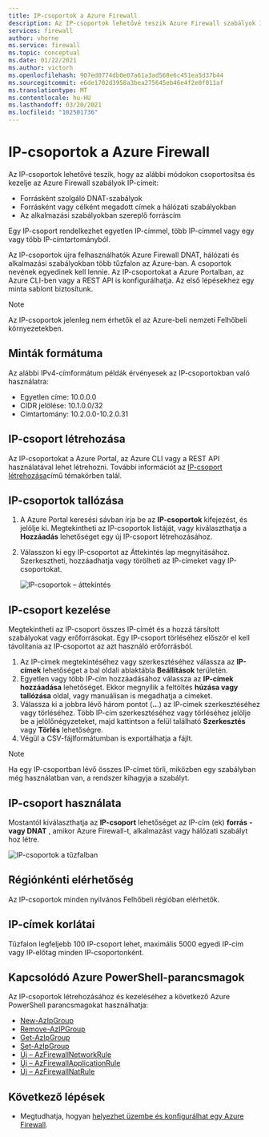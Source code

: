 ```yaml
---
title: IP-csoportok a Azure Firewall
description: Az IP-csoportok lehetővé teszik Azure Firewall szabályok IP-címeinek csoportosítását és kezelését.
services: firewall
author: vhorne
ms.service: firewall
ms.topic: conceptual
ms.date: 01/22/2021
ms.author: victorh
ms.openlocfilehash: 907ed0774db0e07a61a3ad568e6c451ea5d37b44
ms.sourcegitcommit: e6de1702d3958a3bea275645eb46e4f2e0f011af
ms.translationtype: MT
ms.contentlocale: hu-HU
ms.lasthandoff: 03/20/2021
ms.locfileid: "102501736"
---
```

# <a name="ip-groups-in-azure-firewall"></a>IP-csoportok a Azure Firewall

Az IP-csoportok lehetővé teszik, hogy az alábbi módokon csoportosítsa és kezelje az Azure Firewall szabályok IP-címeit:

- Forrásként szolgáló DNAT-szabályok
- Forrásként vagy célként megadott címek a hálózati szabályokban
- Az alkalmazási szabályokban szereplő forráscím


Egy IP-csoport rendelkezhet egyetlen IP-címmel, több IP-címmel vagy egy vagy több IP-címtartományból.

Az IP-csoportok újra felhasználhatók Azure Firewall DNAT, hálózati és alkalmazási szabályokban több tűzfalon az Azure-ban. A csoportok nevének egyedinek kell lennie. Az IP-csoportokat a Azure Portalban, az Azure CLI-ben vagy a REST API is konfigurálhatja. Az első lépésekhez egy minta sablont biztosítunk.

> [!NOTE]
> Az IP-csoportok jelenleg nem érhetők el az Azure-beli nemzeti Felhőbeli környezetekben.

## <a name="sample-format"></a>Minták formátuma

Az alábbi IPv4-címformátum példák érvényesek az IP-csoportokban való használatra:

- Egyetlen címe: 10.0.0.0
- CIDR jelölése: 10.1.0.0/32
- Címtartomány: 10.2.0.0-10.2.0.31

## <a name="create-an-ip-group"></a>IP-csoport létrehozása

Az IP-csoportokat a Azure Portal, az Azure CLI vagy a REST API használatával lehet létrehozni. További információt az [IP-csoport létrehozása](create-ip-group.md)című témakörben talál.

## <a name="browse-ip-groups"></a>IP-csoportok tallózása
1. A Azure Portal keresési sávban írja be az **IP-csoportok** kifejezést, és jelölje ki. Megtekintheti az IP-csoportok listáját, vagy kiválaszthatja a **Hozzáadás** lehetőséget egy új IP-csoport létrehozásához.
2. Válasszon ki egy IP-csoportot az Áttekintés lap megnyitásához. Szerkesztheti, hozzáadhatja vagy törölheti az IP-címeket vagy IP-csoportokat.

   ![IP-csoportok – áttekintés](media/ip-groups/overview.png)

## <a name="manage-an-ip-group"></a>IP-csoport kezelése

Megtekintheti az IP-csoport összes IP-címét és a hozzá társított szabályokat vagy erőforrásokat. Egy IP-csoport törléséhez először el kell távolítania az IP-csoportot az azt használó erőforrásból.

1. Az IP-címek megtekintéséhez vagy szerkesztéséhez válassza az **IP-címek** lehetőséget a bal oldali ablaktábla **Beállítások** területén.
2. Egyetlen vagy több IP-cím hozzáadásához válassza az **IP-címek hozzáadása** lehetőséget. Ekkor megnyílik a feltöltés **húzása vagy tallózása** oldal, vagy manuálisan is megadhatja a címeket.
3.    Válassza ki a jobbra lévő három pontot (**..**.) az IP-címek szerkesztéséhez vagy törléséhez. Több IP-cím szerkesztéséhez vagy törléséhez jelölje be a jelölőnégyzeteket, majd kattintson a felül található **Szerkesztés** vagy **Törlés** lehetőségre.
4. Végül a CSV-fájlformátumban is exportálhatja a fájlt.

> [!NOTE]
> Ha egy IP-csoportban lévő összes IP-címet törli, miközben egy szabályban még használatban van, a rendszer kihagyja a szabályt.


## <a name="use-an-ip-group"></a>IP-csoport használata

Mostantól kiválaszthatja az **IP-csoport** lehetőséget az IP-cím (ek) **forrás** **-vagy DNAT** , amikor Azure Firewall-t, alkalmazást vagy hálózati szabályt hoz létre.

![IP-csoportok a tűzfalban](media/ip-groups/fw-ipgroup.png)

## <a name="region-availability"></a>Régiónkénti elérhetőség

Az IP-csoportok minden nyilvános Felhőbeli régióban elérhetők.

## <a name="ip-address-limits"></a>IP-címek korlátai

Tűzfalon legfeljebb 100 IP-csoport lehet, maximális 5000 egyedi IP-cím vagy IP-előtag minden IP-csoportonként.

## <a name="related-azure-powershell-cmdlets"></a>Kapcsolódó Azure PowerShell-parancsmagok

Az IP-csoportok létrehozásához és kezeléséhez a következő Azure PowerShell parancsmagokat használhatja:

- [New-AzIpGroup](/powershell/module/az.network/new-azipgroup)
- [Remove-AzIPGroup](/powershell/module/az.network/remove-azipgroup)
- [Get-AzIpGroup](/powershell/module/az.network/get-azipgroup)
- [Set-AzIpGroup](/powershell/module/az.network/set-azipgroup)
- [Új – AzFirewallNetworkRule](/powershell/module/az.network/new-azfirewallnetworkrule)
- [Új – AzFirewallApplicationRule](/powershell/module/az.network/new-azfirewallapplicationrule)
- [Új – AzFirewallNatRule](/powershell/module/az.network/new-azfirewallnatrule)

## <a name="next-steps"></a>Következő lépések

- Megtudhatja, hogyan [helyezhet üzembe és konfigurálhat egy Azure Firewall](tutorial-firewall-deploy-portal.md).